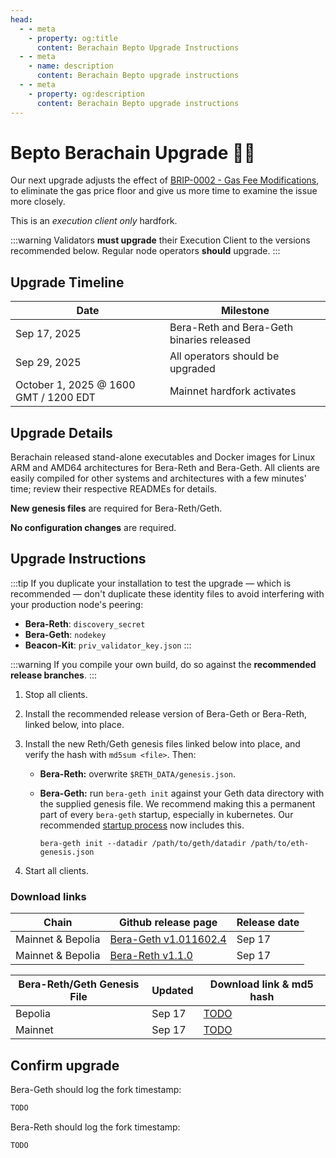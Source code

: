 ```yaml
---
head:
  - - meta
    - property: og:title
      content: Berachain Bepto Upgrade Instructions
  - - meta
    - name: description
      content: Berachain Bepto upgrade instructions
  - - meta
    - property: og:description
      content: Berachain Bepto upgrade instructions
---
```


# Bepto Berachain Upgrade 🤕⛽

Our next upgrade adjusts the effect of [BRIP-0002 - Gas Fee Modifications](https://github.com/berachain/BRIPs/blob/main/meta/BRIP-0002.md), to eliminate the gas price floor and give us more time to examine the issue more closely.

This is an _execution client only_ hardfork.

:::warning
Validators **must upgrade** their Execution Client to the versions recommended below. Regular node operators **should** upgrade.
:::

## Upgrade Timeline

| Date                                  | Milestone                                 |
| ------------------------------------- | ----------------------------------------- |
| Sep 17, 2025                          | Bera-Reth and Bera-Geth binaries released |
| Sep 29, 2025                          | All operators should be upgraded          |
| October 1, 2025 @ 1600 GMT / 1200 EDT | Mainnet hardfork activates                |

## Upgrade Details

Berachain released stand-alone executables and Docker images for Linux ARM and AMD64 architectures for Bera-Reth and Bera-Geth. All clients are easily compiled for other systems and architectures with a few minutes' time; review their respective READMEs for details.

**New genesis files** are required for Bera-Reth/Geth.

**No configuration changes** are required.

## Upgrade Instructions

:::tip
If you duplicate your installation to test the upgrade — which is recommended — don't duplicate these identity files to avoid interfering with your production node's peering:

- **Bera-Reth**: `discovery_secret`
- **Bera-Geth**: `nodekey`
- **Beacon-Kit**: `priv_validator_key.json`
  :::

:::warning
If you compile your own build, do so against the **recommended release branches**.
:::

1. Stop all clients.
2. Install the recommended release version of Bera-Geth or Bera-Reth, linked below, into place.
3. Install the new Reth/Geth genesis files linked below into place, and verify the hash with `md5sum <file>`. Then:
   - **Bera-Reth:** overwrite `$RETH_DATA/genesis.json`.
   - **Bera-Geth:** run `bera-geth init` against your Geth data directory with the supplied genesis file.
     We recommend making this a permanent part of every `bera-geth` startup, especially in kubernetes. Our recommended [startup process](https://github.com/berachain/guides/tree/main/apps/node-scripts/run-geth.sh) now includes this.

     `bera-geth init --datadir /path/to/geth/datadir /path/to/eth-genesis.json`

4. Start all clients.

### Download links

| Chain             | Github release page                                                                      | Release date |
| ----------------- | ---------------------------------------------------------------------------------------- | ------------ |
| Mainnet & Bepolia | [Bera-Geth v1.011602.4](https://github.com/berachain/bera-geth/releases/tag/v1.011602.4) | Sep 17       |
| Mainnet & Bepolia | [Bera-Reth v1.1.0](https://github.com/berachain/bera-reth/releases/tag/v1.1.0)           | Sep 17       |

| Bera-Reth/Geth Genesis File | Updated | Download link & md5 hash                                                                                               |
| --------------------------- | ------- | ---------------------------------------------------------------------------------------------------------------------- |
| Bepolia                     | Sep 17  | [TODO](https://raw.githubusercontent.com/berachain/beacon-kit/refs/heads/main/testing/networks/80069/eth-genesis.json) |
| Mainnet                     | Sep 17  | [TODO](https://raw.githubusercontent.com/berachain/beacon-kit/refs/heads/main/testing/networks/80094/eth-genesis.json) |

## Confirm upgrade

Bera-Geth should log the fork timestamp:

```txt
TODO
```

Bera-Reth should log the fork timestamp:

```txt
TODO
```
